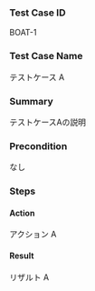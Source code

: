 ### Test Case ID
BOAT-1

### Test Case Name
テストケース A

### Summary
テストケースAの説明

### Precondition
なし

### Steps

#### Action
アクション A
#### Result
リザルト A
